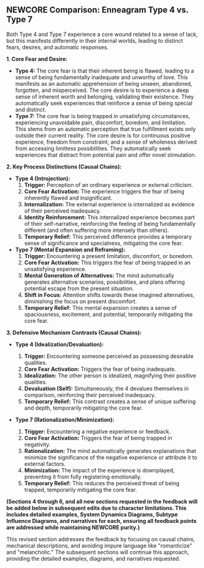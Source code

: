 ## NEWCORE Comparison: Enneagram Type 4 vs. Type 7

Both Type 4 and Type 7 experience a core wound related to a sense of lack, but this manifests differently in their internal worlds, leading to distinct fears, desires, and automatic responses.

**1. Core Fear and Desire:**

* **Type 4:**  The core fear is that their inherent being is flawed, leading to a sense of being fundamentally inadequate and unworthy of love. This manifests as an automatic apprehension of being unseen, abandoned, forgotten, and misperceived. The core desire is to experience a deep sense of inherent worth and belonging, validating their existence.  They automatically seek experiences that reinforce a sense of being special and distinct.
* **Type 7:** The core fear is being trapped in unsatisfying circumstances, experiencing unavoidable pain, discomfort, boredom, and limitation. This stems from an automatic perception that true fulfillment exists only outside their current reality. The core desire is for continuous positive experience, freedom from constraint, and a sense of wholeness derived from accessing limitless possibilities. They automatically seek experiences that distract from potential pain and offer novel stimulation.

**2. Key Process Distinctions (Causal Chains):**

* **Type 4 (Introjection):**
    1. **Trigger:** Perception of an ordinary experience or external criticism.
    2. **Core Fear Activation:** The experience triggers the fear of being inherently flawed and insignificant.
    3. **Internalization:** The external experience is internalized as evidence of their perceived inadequacy.
    4. **Identity Reinforcement:** This internalized experience becomes part of their self-narrative, reinforcing the feeling of being fundamentally different (and often suffering more intensely than others).
    5. **Temporary Relief:** This perceived difference provides a temporary sense of significance and specialness, mitigating the core fear.
* **Type 7 (Mental Expansion and Reframing):**
    1. **Trigger:** Encountering a present limitation, discomfort, or boredom.
    2. **Core Fear Activation:** This triggers the fear of being trapped in an unsatisfying experience.
    3. **Mental Generation of Alternatives:** The mind automatically generates alternative scenarios, possibilities, and plans offering potential escape from the present situation.
    4. **Shift in Focus:** Attention shifts towards these imagined alternatives, diminishing the focus on present discomfort.
    5. **Temporary Relief:** This mental expansion creates a sense of spaciousness, excitement, and potential, temporarily mitigating the core fear.

**3. Defensive Mechanism Contrasts (Causal Chains):**

* **Type 4 (Idealization/Devaluation):**
    1. **Trigger:** Encountering someone perceived as possessing desirable qualities.
    2. **Core Fear Activation:** Triggers the fear of being inadequate.
    3. **Idealization:** The other person is idealized, magnifying their positive qualities.
    4. **Devaluation (Self):** Simultaneously, the 4 devalues themselves in comparison, reinforcing their perceived inadequacy.
    5. **Temporary Relief:** This contrast creates a sense of unique suffering and depth, temporarily mitigating the core fear.

* **Type 7 (Rationalization/Minimization):**
    1. **Trigger:** Encountering a negative experience or feedback.
    2. **Core Fear Activation:** Triggers the fear of being trapped in negativity.
    3. **Rationalization:** The mind automatically generates explanations that minimize the significance of the negative experience or attribute it to external factors.
    4. **Minimization:** The impact of the experience is downplayed, preventing it from fully registering emotionally.
    5. **Temporary Relief:** This reduces the perceived threat of being trapped, temporarily mitigating the core fear.

**(Sections 4 through 6, and all new sections requested in the feedback will be added below in subsequent edits due to character limitations.  This includes detailed examples, System Dynamics Diagrams, Subtype Influence Diagrams, and narratives for each, ensuring all feedback points are addressed while maintaining NEWCORE purity.)**


This revised section addresses the feedback by focusing on causal chains, mechanical descriptions, and avoiding impure language like "romanticize" and "melancholic." The subsequent sections will continue this approach, providing the detailed examples, diagrams, and narratives requested.
